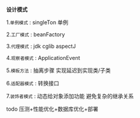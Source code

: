 **设计模式**

1.`单例模式`  : singleTon 单例

2.`工厂模式`  : beanFactory

3.`代理模式`  : jdk cglib aspectJ

4.`观察者模式` : ApplicationEvent  

5.`模板方法`   : 抽离步骤 实现延迟到实现类/子类

6.`适配器模式` : 转换接口  

7.`装饰者模式` : 动态给对象添加功能  避免复杂的继承关系  




todo   压测+性能优化+数据库优化+部署
